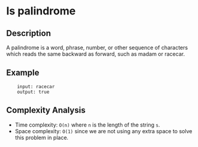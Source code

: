 # Is palindrome

## Description

A palindrome is a word, phrase, number, or other sequence of characters which reads the same backward as forward, such as madam or racecar.

## Example

```
    input: racecar
    output: true
```

## Complexity Analysis

- Time complexity: `O(n)` where `n` is the length of the string `s`.
- Space complexity: `O(1)` since we are not using any extra space to solve this problem in place.
